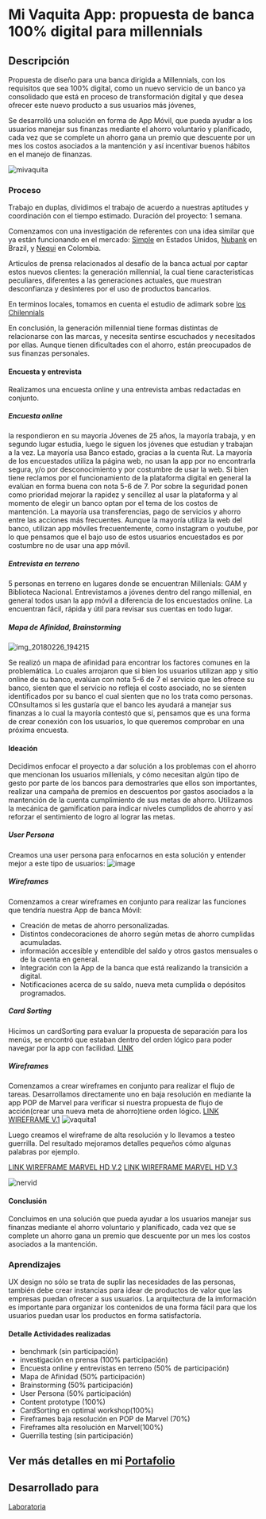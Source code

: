 # Mi Vaquita App: propuesta de banca 100% digital para millennials
## Descripción
Propuesta de diseño para una banca dirigida a Millennials, con los requisitos que sea 100% digital, como un nuevo servicio de un banco ya consolidado que está en proceso de transformación digital y que desea ofrecer este nuevo producto a sus usuarios más jóvenes,

Se desarrolló una solución en forma de App Móvil, que pueda ayudar a los usuarios manejar sus finanzas mediante el ahorro voluntario y planificado, cada vez que se complete un ahorro gana un premio que descuente por un mes los costos asociados a la mantención y así incentivar buenos hábitos en el manejo de finanzas.

![mivaquita](https://user-images.githubusercontent.com/32280840/37885661-ecb01b64-308c-11e8-9ddd-44d8ad4c146d.png)

### Proceso
Trabajo en duplas, dividimos el trabajo de acuerdo a nuestras aptitudes y coordinación con el tiempo estimado. Duración del proyecto: 1 semana.

Comenzamos con una investigación de referentes con una idea similar que ya están funcionando en el mercado: [Simple](https://www.simple.com/) en Estados Unidos, [Nubank](https://www.nubank.com.br/) en Brazil, y [Nequi](https://www.nequi.com/) en Colombia.

Articulos de prensa relacionados al desafío de la banca actual por captar estos nuevos clientes: la generación millennial, la cual tiene caracteristicas peculiares, diferentes a las generaciones actuales, que muestran desconfianza y desinteres por el uso de productos bancarios.

En terminos locales, tomamos en cuenta el estudio de adimark sobre [los Chilennials](http://www.adimark.cl/es/estudios/dinamica.asp?id=385)

En conclusión, la generación millennial tiene formas distintas de relacionarse con las marcas, y necesita sentirse escuchados y necesitados por ellas. Aunque tienen dificultades con el ahorro, están preocupados de sus finanzas personales.

#### Encuesta y entrevista
Realizamos una encuesta online y una entrevista ambas redactadas en conjunto.

##### Encuesta online
la respondieron en su mayoría Jóvenes de 25 años, la mayoría trabaja, y en segundo lugar estudia, luego le siguen los jóvenes que estudian y trabajan a la vez. La mayoría usa Banco estado, gracias a la cuenta Rut.
La mayoría de los encuestados utiliza la página web, no usan la app por no encontrarla segura, y/o por desconocimiento y  por costumbre de usar la web.
Si bien tiene reclamos por el funcionamiento de la plataforma digital en general la evalúan en forma buena con nota 5-6 de 7. Por sobre la seguridad ponen como prioridad mejorar la rapidez y sencillez al usar la plataforma y al momento de elegir un banco optan por el tema de los costos de mantención.
La mayoría usa transferencias, pago de servicios y ahorro entre las acciones más frecuentes.
Aunque la mayoría utiliza la web del banco, utilizan app móviles frecuentemente, como instagram o youtube, por lo que pensamos que el bajo uso de estos usuarios encuestados es por costumbre no de usar una app móvil.



##### Entrevista en terreno
5 personas en terreno en lugares donde se encuentran Millenials: GAM y Biblioteca Nacional.
Entrevistamos a jóvenes dentro del rango millenial, en general todos usan la app móvil a diferencia de los encuestados online. La encuentran fácil, rápida y útil para revisar sus cuentas en todo lugar.

##### Mapa de Afinidad, Brainstorming
![img_20180226_194215](https://user-images.githubusercontent.com/32280840/37895408-98b56cc8-30b7-11e8-97ed-ddf4b2d9c396.jpg)

Se realizó un mapa de afinidad para encontrar los factores comunes en la problemática.
Lo cuales arrojaron que si bien los usuarios utilizan app y sitio online de su banco, evalúan con nota 5-6 de 7 el servicio que les ofrece su banco, sienten que el servicio no refleja el costo asociado, no se sienten identificados por su banco el cual sienten que no los trata como personas.
COnsultamos si les gustaría que el banco les ayudará a manejar sus finanzas a lo cual la mayoría contestó que sí, pensamos que es una forma de crear conexión con los usuarios, lo que queremos comprobar en una próxima encuesta.

#### Ideación
Decidimos enfocar el proyecto a dar solución a los problemas con el ahorro que mencionan los usuarios millenials, y cómo necesitan algún tipo de gesto por parte de los bancos para demostrarles que ellos son importantes, realizar una campaña de premios en descuentos por gastos asociados a la mantención de la cuenta cumplimiento de sus metas de ahorro. Utilizamos la mecánica de gamification para indicar niveles cumplidos de ahorro y así reforzar el sentimiento de logro al lograr las metas.

##### User Persona
Creamos una user persona para enfocarnos en esta solución y entender mejor a este tipo de usuarios:
![image](https://user-images.githubusercontent.com/32280840/37895235-11779056-30b7-11e8-8a7f-aa84b4a97a98.png)

##### Wireframes
Comenzamos a crear wireframes en conjunto para realizar las funciones que tendría nuestra App de banca Móvil:
- Creación de metas de ahorro personalizadas.
- Distintos condecoraciones de ahorro según metas de ahorro cumplidas acumuladas.
- información accesible y entendible del saldo y otros gastos mensuales o de la cuenta en general.
- Integración con la App de la banca que está realizando la transición a digital.
- Notificaciones acerca de su saldo, nueva meta cumplida o depósitos programados.


##### Card Sorting
Hicimos un cardSorting para evaluar la propuesta de separación para los menús, se encontró que estaban dentro del orden lógico para poder navegar por la app con facilidad.
[LINK](https://www.optimalworkshop.com/optimalsort/gmobzp1l/88cqzo23/shared-results/)

##### Wireframes
Comenzamos a crear wireframes en conjunto para realizar el flujo de tareas. Desarrollamos directamente uno en baja resolución en mediante la app POP de Marvel para verificar si nuestra propuesta de flujo de acción(crear una nueva meta de ahorro)tiene orden lógico.
[LINK WIREFRAME V.1](https://marvelapp.com/8189684)
![vaquita1](https://user-images.githubusercontent.com/32280840/37898053-2f527544-30be-11e8-8373-d2537ea67f7a.jpg)

Luego creamos el wireframe de alta resolución y lo llevamos a testeo guerrilla. Del resultado mejoramos detalles pequeños cómo algunas palabras por ejemplo.

[LINK WIREFRAME MARVEL HD V.2](https://marvelapp.com/81ag194)
[LINK WIREFRAME MARVEL HD V.3](https://marvelapp.com/40hddj5)

![nervid](https://user-images.githubusercontent.com/32280840/37899433-e43a06e0-30c1-11e8-839d-408b4e7410fd.png)


#### Conclusión
Concluimos en una solución que pueda ayudar a los usuarios manejar sus finanzas mediante el ahorro voluntario y planificado, cada vez que se complete un ahorro gana un premio que descuente por un mes los costos asociados a la mantención.

### Aprendizajes
UX design no sólo se trata de suplir las necesidades de las personas, también debe crear instancias para idear de productos de valor que las empresas puedan ofrecer a sus usuarios.
La arquitectura de la imformación es importante para organizar los contenidos de una forma fácil para que los usuarios puedan usar los productos en forma satisfactoría.

#### Detalle Actividades realizadas
- benchmark (sin participación)
- investigación en prensa (100% participación)
- Encuesta online y entrevistas en terreno (50% de participación)
- Mapa de Afinidad (50% participación)
- Brainstorming (50% participación)
- User Persona (50% participación)
- Content prototype (100%)
- CardSorting en optimal workshop(100%)
- Fireframes baja resolución en POP de Marvel (70%)
- Fireframes alta resolución en Marvel(100%)
- Guerrilla testing (sin participación)

## Ver más detalles en mi [Portafolio](https://jotavasquez.github.io/portafolio-j/)

## Desarrollado para 
[Laboratoria](http://laboratoria.la)



